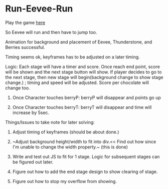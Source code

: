 # Run-Eevee-Run

Play the game [here](https://josiahphua.github.io/Run-Eevee-Run/)

So Eevee will run and then have to jump too. 

Animation for background and placement of Eevee, Thunderstone, and Berries successful.

Timing seems ok, keyframes has to be adjusted on a later timing.

Logic: Each stage will have a timer and score. Once reach end point, score will be shown and the next stage button will show. If player decides to go to the next stage, then new stage will begin(background change to show stage change.) ; timing and speed will be adjusted. Score per chocolate will change too.

1. Once Character touches berryP: berryP will disappear and points go up

2. Once Character touches berryT: berryT will disappear and time will increase by 5sec.



 Things/Issues to take note for later solving:

1. Adjust timing of keyframes (should be about done.)

2. ~Adjust background height/width to fit into div.<< Find out how since I'm unable to change the width property.~ (this is done)

3. Write and test out JS to fit for 1 stage. Logic for subsequent stages can be figured out later.

4. Figure out how to add the end stage design to show clearing of stage.

5. Figure out how to stop my overflow from showing.

